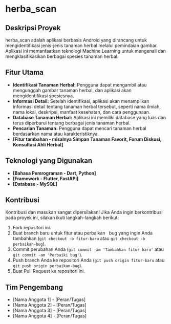 # herba_scan

## Deskripsi Proyek

herba_scan adalah aplikasi berbasis Android yang dirancang untuk mengidentifikasi jenis-jenis tanaman herbal melalui pemindaian gambar. Aplikasi ini memanfaatkan teknologi Machine Learning untuk mengenali dan mengklasifikasikan berbagai spesies tanaman herbal. 

## Fitur Utama

* **Identifikasi Tanaman Herbal:** Pengguna dapat mengambil atau mengunggah gambar tanaman herbal, dan aplikasi akan mengidentifikasi spesiesnya.
* **Informasi Detail:** Setelah identifikasi, aplikasi akan menampilkan informasi detail tentang tanaman herbal tersebut, seperti nama ilmiah, nama lokal, deskripsi, manfaat kesehatan, dan cara penggunaan.
* **Database Tanaman Herbal:** Aplikasi ini memiliki database yang luas dan terus diperbarui tentang berbagai jenis tanaman herbal.
* **Pencarian Tanaman:** Pengguna dapat mencari tanaman herbal berdasarkan nama atau karakteristiknya.
* **[Fitur tambahan -  misalnya Simpan Tanaman Favorit, Forum Diskusi, Konsultasi Ahli Herbal]**


## Teknologi yang Digunakan

* **[Bahasa Pemrograman -  Dart, Python]**
* **[Framework - Flutter, FastAPI]**
* **[Database -  MySQL]**


## Kontribusi

Kontribusi dan masukan sangat dipersilakan! Jika Anda ingin berkontribusi pada proyek ini, silakan ikuti langkah-langkah berikut:

1. Fork repositori ini.
2. Buat branch baru untuk fitur atau perbaikan   
 bug yang ingin Anda tambahkan (`git checkout -b fitur-baru` atau `git checkout -b perbaikan-bug`).
3. Commit perubahan Anda (`git commit -am 'Tambahkan fitur baru'` atau `git commit -am 'Perbaiki bug'`).
4. Push branch Anda ke repositori Anda (`git push origin fitur-baru` atau `git push origin perbaikan-bug`).
5. Buat Pull Request ke repositori ini.

## Tim Pengembang

* [Nama Anggota 1] - [Peran/Tugas]
* [Nama Anggota 2] - [Peran/Tugas]
* [Nama Anggota 3] - [Peran/Tugas]
* [Nama Anggota 4] - [Peran/Tugas]
